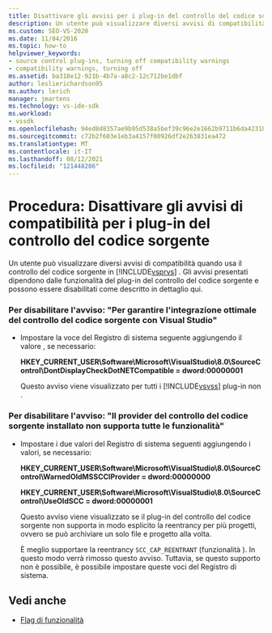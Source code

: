 ```yaml
---
title: Disattivare gli avvisi per i plug-in del controllo del codice sorgente
description: Un utente può visualizzare diversi avvisi di compatibilità quando usa il controllo del codice sorgente in Visual Studio. Informazioni su come disabilitare questi avvisi.
ms.custom: SEO-VS-2020
ms.date: 11/04/2016
ms.topic: how-to
helpviewer_keywords:
- source control plug-ins, turning off compatibility warnings
- compatibility warnings, turning off
ms.assetid: ba318e12-921b-4b7a-a8c2-12c712be1dbf
author: leslierichardson95
ms.author: lerich
manager: jmartens
ms.technology: vs-ide-sdk
ms.workload:
- vssdk
ms.openlocfilehash: 94ed8d8357ae9b95d538a5bef39c96e2e1662b9711b6da423183ee52f2113774
ms.sourcegitcommit: c72b2f603e1eb3a4157f00926df2e263831ea472
ms.translationtype: MT
ms.contentlocale: it-IT
ms.lasthandoff: 08/12/2021
ms.locfileid: "121448286"
---
```

# <a name="how-to-turn-off-compatibility-warnings-for-source-control-plug-ins"></a>Procedura: Disattivare gli avvisi di compatibilità per i plug-in del controllo del codice sorgente

Un utente può visualizzare diversi avvisi di compatibilità quando usa il controllo del codice sorgente in [!INCLUDE[vsprvs](../code-quality/includes/vsprvs_md.md)] . Gli avvisi presentati dipendono dalle funzionalità del plug-in del controllo del codice sorgente e possono essere disabilitati come descritto in dettaglio qui.

### <a name="to-disable-the-warning-to-ensure-optimal-source-control-integration-with-visual-studio"></a>Per disabilitare l'avviso: "Per garantire l'integrazione ottimale del controllo del codice sorgente con Visual Studio"

- Impostare la voce del Registro di sistema seguente aggiungendo il valore , se necessario:

   **HKEY_CURRENT_USER\Software\Microsoft\VisualStudio\8.0\SourceControl\DontDisplayCheckDotNETCompatible = dword:00000001**

   Questo avviso viene visualizzato per tutti i [!INCLUDE[vsvss](../extensibility/includes/vsvss_md.md)] plug-in non .

### <a name="to-disable-the-warning-the-installed-source-control-provider-does-not-support-all-the-capabilities"></a>Per disabilitare l'avviso: "Il provider del controllo del codice sorgente installato non supporta tutte le funzionalità"

- Impostare i due valori del Registro di sistema seguenti aggiungendo i valori, se necessario:

     **HKEY_CURRENT_USER\Software\Microsoft\VisualStudio\8.0\SourceControl\WarnedOldMSSCCIProvider = dword:00000000**

    **HKEY_CURRENT_USER\Software\Microsoft\VisualStudio\8.0\SourceControl\UseOldSCC = dword:00000001**

     Questo avviso viene visualizzato se il plug-in del controllo del codice sorgente non supporta in modo esplicito la reentrancy per più progetti, ovvero se può archiviare un solo file e progetto alla volta.

     È meglio supportare la reentrancy `SCC_CAP_REENTRANT` (funzionalità ). In questo modo verrà rimosso questo avviso. Tuttavia, se questo supporto non è possibile, è possibile impostare queste voci del Registro di sistema.

## <a name="see-also"></a>Vedi anche

- [Flag di funzionalità](../extensibility/capability-flags.md)
